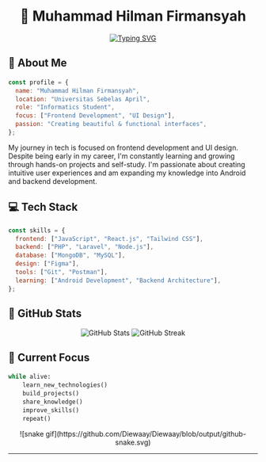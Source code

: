 <div align="center">
  
# 🌟 Muhammad Hilman Firmansyah

[![Typing SVG](https://readme-typing-svg.herokuapp.com?font=Fira+Code&pause=1000&color=00F7E4&center=true&vCenter=true&width=435&lines=Frontend+Developer;UI+Designer;Informatics+Student)](https://git.io/typing-svg)

</div>

## 🚀 About Me

```javascript
const profile = {
  name: "Muhammad Hilman Firmansyah",
  location: "Universitas Sebelas April",
  role: "Informatics Student",
  focus: ["Frontend Development", "UI Design"],
  passion: "Creating beautiful & functional interfaces",
};
```

My journey in tech is focused on frontend development and UI design. Despite being early in my career, I'm constantly learning and growing through hands-on projects and self-study. I'm passionate about creating intuitive user experiences and am expanding my knowledge into Android and backend development.

## 💻 Tech Stack

```javascript
const skills = {
  frontend: ["JavaScript", "React.js", "Tailwind CSS"],
  backend: ["PHP", "Laravel", "Node.js"],
  database: ["MongoDB", "MySQL"],
  design: ["Figma"],
  tools: ["Git", "Postman"],
  learning: ["Android Development", "Backend Architecture"],
};
```

## 🌈 GitHub Stats

<div align="center">
  <img src="https://github-readme-stats.vercel.app/api?username=Diewaay&show_icons=true&theme=radical" alt="GitHub Stats" />
  <img src="https://github-readme-streak-stats.herokuapp.com/?user=Diewaay&theme=radical" alt="GitHub Streak" />
</div>

## 🎯 Current Focus

```python
while alive:
    learn_new_technologies()
    build_projects()
    share_knowledge()
    improve_skills()
    repeat()
```

<!-- Snake -->
<div align="center">
    ![snake gif](https://github.com/Diewaay/Diewaay/blob/output/github-snake.svg)
</div>

---
